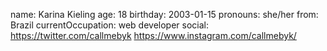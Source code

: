  name: Karina Kieling
 age: 18
 birthday: 2003-01-15
 pronouns: she/her
 from: Brazil
 currentOccupation: web developer
 social: 
     https://twitter.com/callmebyk
     https://www.instagram.com/callmebyk/

